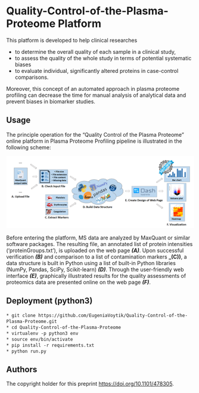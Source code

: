 # Quality-Control-of-the-Plasma-Proteome Platform
This platform is developed to help clinical researches 
- to determine the overall quality of each sample in a clinical study, 
- to assess the quality of the whole study in terms of potential systematic biases 
- to evaluate individual, significantly altered proteins in case-control comparisons.

Moreover, this concept of an automated approach in plasma proteome profiling can decrease the time for manual analysis 
of analytical data and prevent biases in biomarker studies.

## Usage
The principle operation for the “Quality Control of the Plasma Proteome” online platform in Plasma Proteome Profiling 
pipeline is illustrated in the following scheme:

![Computational Quality Control of the Plasma Proteome workflow](Images/workflow.png)

Before entering the platform, MS data are analyzed by MaxQuant or similar software packages. 
The resulting file, an annotated list of protein intensities (‘proteinGroups.txt’), 
is uploaded on the web page **_(A)_**. Upon successful verification **_(B)_** and 
comparison to a list of contamination markers **_(C))**, a data structure is built 
in Python using a list of built-in Python libraries (NumPy, Pandas, SciPy, 
Scikit-learn) **_(D)_**. Through the user-friendly web interface **_(E)_**, 
graphically illustrated results for the quality assessments of proteomics data 
are presented online on the web page **_(F)_**. 


## Deployment (python3)
```
* git clone https://github.com/EugeniaVoytik/Quality-Control-of-the-Plasma-Proteome.git
* cd Quality-Control-of-the-Plasma-Proteome
* virtualenv -p python3 env
* source env/bin/activate
* pip install -r requirements.txt
* python run.py
```

## Authors

The copyright holder for this preprint https://doi.org/10.1101/478305.
